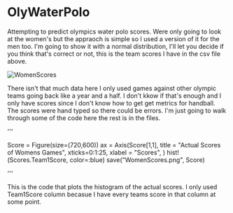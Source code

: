 # OlyWaterPolo
Attempting to predict olympics water polo scores. Were only going to look at the women's but the appraoch is simple so I used a version of it for the men too. I'm going to show it with a normal distribution, I'll let you decide if you think that's correct or not, this is the team scores I have in the csv file above. 

![WomenScores](https://github.com/user-attachments/assets/b08a71ab-a759-44ad-a668-5e3f06ab5dce)

There isn't that much data here I only used games against other olympic teams going back like a year and a half. I don't kkow if that's enough and I only have scores since I don't know how to get get metrics for handball. The scores were hand typed so there could be errors. I'm just going to walk through some of the code here the rest is in the files. 

'''


Score = Figure(size=(720,600))
ax = Axis(Score[1,1],
    title = "Actual Scores of Womens Games",
    xticks=0:1:25,
    xlabel = "Scores",
)
hist!(Scores.Team1Score,  color=:blue)
save("WomenScores.png", Score)

'''

This is the code that plots the histogram of the actual scores. I only used Team1Score column becasue I have every teams score in that column at some point.



